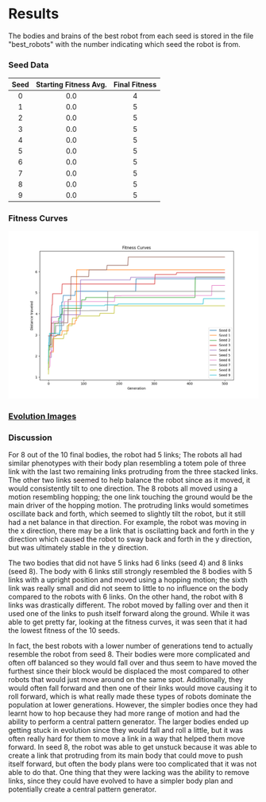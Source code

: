 # Results 

The bodies and brains of the best robot from each seed is stored in the file "best_robots" with the number indicating which seed the robot is from. 

### Seed Data
<div align="center">
 
| Seed | Starting Fitness Avg. | Final Fitness |
| :---: | :---: | :---: |
| 0 | 0.0 | 4 |
| 1 | 0.0 | 5 | 
| 2 | 0.0 | 5 | 
| 3 | 0.0 | 5 | 
| 4 | 0.0 | 5 | 
| 5 | 0.0 | 5 | 
| 6 | 0.0 | 5 | 
| 7 | 0.0 | 5 | 
| 8 | 0.0 | 5 | 
| 9 | 0.0 | 5 | 
 
</div>

### Fitness Curves
 ![alt text](https://github.com/itsgohtime/mybots/blob/final-project/docs/fitness%20curves.png)

### [Evolution Images](results_docs/evolution.md)

### Discussion
For 8 out of the 10 final bodies, the robot had 5 links; The robots all had similar phenotypes with their body plan resembling a totem pole of three link with the last two remaining links protruding from the three stacked links. The other two links seemed to help balance the robot since as it moved, it would consistently tilt to one direction. The 8 robots all moved using a motion resembling hopping; the one link touching the ground would be the main driver of the hopping motion. The protruding links would sometimes oscillate back and forth, which seemed to slightly tilt the robot, but it still had a net balance in that direction. For example, the robot was moving in the x direction, there may be a link that is oscilatting back and forth in the y direction which caused the robot to sway back and forth in the y direction, but was ultimately stable in the y direction. 

The two bodies that did not have 5 links had 6 links (seed 4) and 8 links (seed 8). The body with 6 links still strongly resembled the 8 bodies with 5 links with a upright position and moved using a hopping motion; the sixth link was really small and did not seem to little to no influence on the body compared to the robots with 6 links. On the other hand, the robot with 8 links was drastically different. The robot moved by falling over and then it used one of the links to push itself forward along the ground. While it was able to get pretty far, looking at the fitness curves, it was seen that it had the lowest fitness of the 10 seeds. 

In fact, the best robots with a lower number of generations tend to actually resemble the robot from seed 8. Their bodies were more complicated and often off balanced so they would fall over and thus seem to have moved the furthest since their block would be displaced the most compared to other robots that would just move around on the same spot. Additionally, they would often fall forward and then one of their links would move causing it to roll forward, which is what really made these types of robots dominate the population at lower generations. However, the simpler bodies once they had learnt how to hop because they had more range of motion and had the ability to perform a central pattern generator. The larger bodies ended up getting stuck in evolution since they would fall and roll a little, but it was often really hard for them to move a link in a way that helped them move forward. In seed 8, the robot was able to get unstuck because it was able to create a link that protruding from its main body that could move to push itself forward, but often the body plans were too complicated that it was not able to do that. One thing that they were lacking was the ability to remove links, since they could have evolved to have a simpler body plan and potentially create a central pattern generator. 
